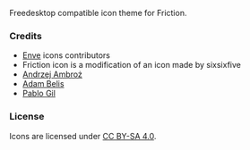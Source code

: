 Freedesktop compatible icon theme for Friction.

### Credits

* [Enve](https://github.com/MaurycyLiebner/enve) icons contributors
* Friction icon is a modification of an icon made by sixsixfive
* [Andrzej Ambroż](https://devtalk.blender.org/u/jendrzych)
* [Adam Belis](https://www.adambelis.com)
* [Pablo Gil](http://www.dolphinboy.es)

### License

Icons are licensed under [CC BY-SA 4.0](https://creativecommons.org/licenses/by-sa/4.0/).
